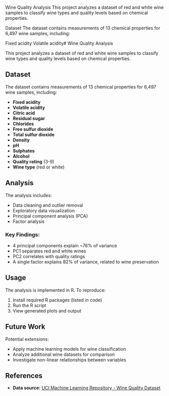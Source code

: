 Wine Quality Analysis
This project analyzes a dataset of red and white wine samples to classify wine types and quality levels based on chemical properties.

Dataset
The dataset contains measurements of 13 chemical properties for 6,497 wine samples, including:

Fixed acidity
Volatile acidity# Wine Quality Analysis

This project analyzes a dataset of red and white wine samples to classify wine types and quality levels based on chemical properties.

## Dataset

The dataset contains measurements of 13 chemical properties for 6,497 wine samples, including:

- **Fixed acidity**
- **Volatile acidity**
- **Citric acid**
- **Residual sugar**
- **Chlorides**
- **Free sulfur dioxide**
- **Total sulfur dioxide**
- **Density**
- **pH**
- **Sulphates**
- **Alcohol**
- **Quality rating** (3-9)
- **Wine type** (red or white)

## Analysis

The analysis includes:

- Data cleaning and outlier removal
- Exploratory data visualization
- Principal component analysis (PCA)
- Factor analysis

### Key Findings:

- 4 principal components explain ~76% of variance
- PC1 separates red and white wines
- PC2 correlates with quality ratings
- A single factor explains 82% of variance, related to wine preservation

## Usage

The analysis is implemented in R. To reproduce:

1. Install required R packages (listed in code)
2. Run the R script
3. View generated plots and output

## Future Work

Potential extensions:

- Apply machine learning models for wine classification
- Analyze additional wine datasets for comparison
- Investigate non-linear relationships between variables

## References

- **Data source:** [UCI Machine Learning Repository - Wine Quality Dataset](https://archive.ics.uci.edu/ml/datasets/wine+quality)

